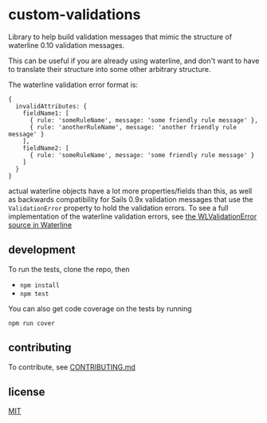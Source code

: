 # custom-validations

Library to help build validation messages that mimic the structure of waterline 0.10 validation messages.

This can be useful if you are already using waterline, and don't want to have to translate their structure into some other arbitrary structure.

The waterline validation error format is:

```
{
  invalidAttributes: {
    fieldName1: [
      { rule: 'someRuleName', message: 'some friendly rule message' },
      { rule: 'anotherRuleName', message: 'another friendly rule message' }
    ],
    fieldName2: [
      { rule: 'someRuleName', message: 'some friendly rule message' }
    ]
  }
}
```

actual waterline objects have a lot more properties/fields than this, as well as backwards compatibility for Sails 0.9x validation messages that use the `ValidationError` property to hold the validation errors. To see a full implementation of the waterline validation errors, see [the WLValidationError source in Waterline](https://github.com/balderdashy/waterline/blob/25fefac624bb24bb38521f1faf9c326028fcf2f0/lib/waterline/error/WLValidationError.js)


## development

To run the tests, clone the repo, then

 - `npm install`
 - `npm test`

You can also get code coverage on the tests by running

```
npm run cover
```

## contributing

To contribute, see [CONTRIBUTING.md](CONTRIBUTING.md)

## license

[MIT](LICENSE.txt)
